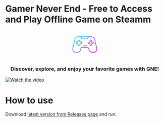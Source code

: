 # Gamer Never End - Free to Access and Play Offline Game on Steamm

<h3 align="center">
    <img width="80" alt="logo" src="Logo.png">
</h3>

<h3 align="center">Discover, explore, and enjoy your favorite games with GNE!</h3>

[![Watch the video](https://i.sstatic.net/Vp2cE.png)](https://github.com/MTcong/Gamer-Never-End/blob/main/gne.mp4)

# How to use

Download [latest version from Releases page](https://github.com/MTcong/Gamer-Never-End/releases) and run.
